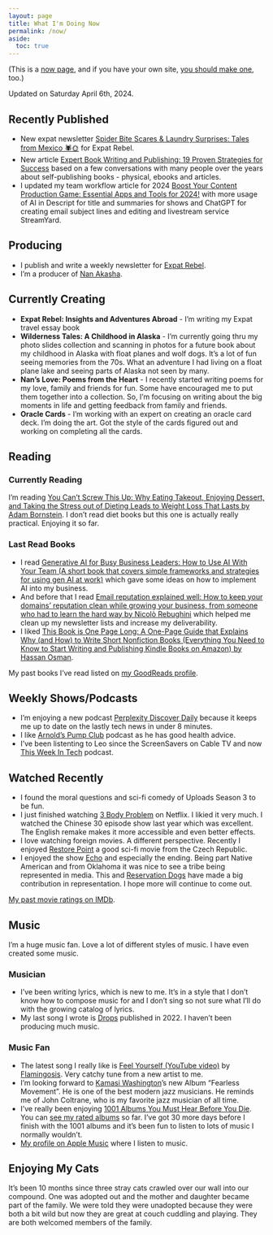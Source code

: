 ```yaml
---
layout: page
title: What I'm Doing Now
permalink: /now/
aside:
  toc: true
---
```

(This is a [now page](https://nownownow.com/about), and if you have your own site, [you should make one](https://nownownow.com/about), too.)

Updated on Saturday April 6th, 2024.

## Recently Published
- New expat newsletter [Spider Bite Scares & Laundry Surprises: Tales from Mexico 🕷️🌞](https://expatrebel.com/spider-bite-scares-laundry-surprises-tales-from-mexico/) for Expat Rebel.
- New article [Expert Book Writing and Publishing: 19 Proven Strategies for Success](https://christophersherrod.com/book-advice/) based on a few conversations with many people over the years about self-publishing books - physical, ebooks and articles.
- I updated my team workflow article for 2024 [Boost Your Content Production Game: Essential Apps and Tools for 2024!](https://christophersherrod.com/workflow/) with more usage of AI in Descript for title and summaries for shows and ChatGPT for creating email subject lines and editing and livestream service StreamYard.

## Producing
- I publish and write a weekly newsletter for [Expat Rebel](https://expatrebel.com).
- I’m a producer of [Nan Akasha](https://nanakasha.com).

## Currently Creating
- **Expat Rebel: Insights and Adventures Abroad** - I’m writing my Expat travel essay book
- **Wilderness Tales: A Childhood in Alaska** - I’m currently going thru my photo slides collection and scanning in photos for a future book about my childhood in Alaska with float planes and wolf dogs. It’s a lot of fun seeing memories from the 70s. What an adventure I had living on a float plane lake and seeing parts of Alaska not seen by many.
- **Nan’s Love: Poems from the Heart** - I recently started writing poems for my love, family and friends for fun. Some have encouraged me to put them together into a collection. So, I’m focusing on writing about the big moments in life and getting feedback from family and friends.
- **Oracle Cards** - I’m working with an expert on creating an oracle card deck. I’m doing the art. Got the style of the cards figured out and working on completing all the cards.

## Reading
### Currently Reading
I’m reading [You Can’t Screw This Up: Why Eating Takeout, Enjoying Dessert, and Taking the Stress out of Dieting Leads to Weight Loss That Lasts by Adam Bornstein](https://amzn.to/3uTa7PT). I don’t read diet books but this one is actually really practical. Enjoying it so far.

### Last Read Books
- I read [Generative AI for Busy Business Leaders: How to Use AI With Your Team (A short book that covers simple frameworks and strategies for using gen AI at work)](https://amzn.to/436CyX3) which gave some ideas on how to implement AI into my business.
- And before that I read [Email reputation explained well: How to keep your domains’ reputation clean while growing your business, from someone who had to learn the hard way by Nicolò Rebughini](https://amzn.to/3V9gzwA) which helped me clean up my newsletter lists and increase my deliverability.
- I liked [This Book is One Page Long: A One-Page Guide that Explains Why (and How) to Write Short Nonfiction Books (Everything You Need to Know to Start Writing and Publishing Kindle Books on Amazon) by Hassan Osman](https://amzn.to/48PiiKE).

My past books I’ve read listed on [my GoodReads profile](https://www.goodreads.com/christophersherrod).

## Weekly Shows/Podcasts
- I’m enjoying a new podcast [Perplexity Discover Daily](https://www.perplexity.ai/podcast) because it keeps me up to date on the lastly tech news in under 8 minutes.
- I like [Arnold’s Pump Club](https://arnoldspumpclub.com/#podcast) podcast as he has good health advice.
- I’ve been listenting to Leo since the ScreenSavers on Cable TV and now [This Week In Tech](https://twit.tv/shows/this-week-in-tech) podcast.
 
## Watched Recently
- I found the moral questions and sci-fi comedy of Uploads Season 3 to be fun.
- I just finished watching [3 Body Problem](https://www.netflix.com/search?q=3%20body%20problem&jbv=81024821) on Netflix. I likied it very much. I watched the Chinese 30 episode show last year which was excellent. The English remake makes it more accessible and even better effects.
- I love watching foreign movies. A different perspective. Recently I enjoyed [Restore Point](https://www.imdb.com/title/tt9362492/?ref_=fn_al_tt_1) a good sci-fi movie from the Czech Republic.
- I enjoyed the show [Echo](https://www.imdb.com/title/tt13966962/?ref_=rt_li_tt) and especially the ending. Being part Native American and from Oklahoma it was nice to see a tribe being represented in media. This and [Reservation Dogs](https://www.imdb.com/title/tt13623580/?ref_=nv_sr_srsg_0_tt_8_nm_0_q_reservation%2520dogs) have made a big contribution in representation. I hope more will continue to come out.

[My past movie ratings on IMDb](https://www.imdb.com/user/ur119282955/ratings).

## Music
I’m a huge music fan. Love a lot of different styles of music. I have even created some music.
### Musician
- I’ve been writing lyrics, which is new to me. It’s in a style that I don’t know how to compose music for and I don’t sing so not sure what I’ll do with the growing catalog of lyrics.
- My last song I wrote is [Drops](https://chr1stopher.com) published in 2022. I haven’t been producing much music.

### Music Fan
- The latest song I really like is [Feel Yourself (YouTube video)](https://www.youtube.com/watch?v=TZhdLNs7Gvk) by [Flamingosis](http://www.flamingosis.com). Very catchy tune from a new artist to me.
- I’m looking forward to [Kamasi Washington](https://www.kamasiwashington.com)’s new Album “Fearless Movement”. He is one of the best modern jazz musicians. He reminds me of John Coltrane, who is my favorite jazz musician of all time.
- I’ve really been enjoying [1001 Albums You Must Hear Before You Die](https://1001albumsgenerator.com). You can [see my rated albums](https://1001albumsgenerator.com/shares/6093ff2a336e5a7f8b50c476) so far. I’ve got 30 more days before I finish with the 1001 albums and it’s been fun to listen to lots of music I normally wouldn’t.
- [My profile on Apple Music](https://music.apple.com/profile/clsherrod) where I listen to music.

## Enjoying My Cats
It’s been 10 months since three stray cats crawled over our wall into our compound. One was adopted out and the mother and daughter became part of the family. We were told they were unadopted because they were both a bit wild but now they are great at couch cuddling and playing. They are both welcomed members of the family.